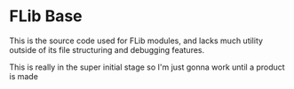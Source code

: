 # FLib Base

This is the source code used for FLib modules, and lacks much utility outside of its file structuring and debugging features.

This is really in the super initial stage so I'm just gonna work until a product is made